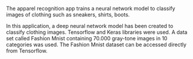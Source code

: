 The apparel recognition app trains a neural network model to classify images of clothing such as sneakers, shirts, boots.

In this application, a deep neural network model has been created to classify clothing images.
Tensorflow and Keras libraries were used.
A data set called Fashion Mnist containing 70.000 gray-tone images in 10 categories was used. 
The Fashion Mnist dataset can be accessed directly from Tensorflow.
